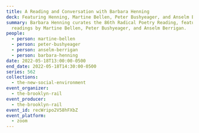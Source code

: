 ```yaml
---
title: A Reading and Conversation with Barbara Henning
deck: Featuring Henning, Martine Bellen, Peter Bushyeager, and Anselm Berrigan
summary: Barbara Henning curates the 86th Radical Poetry Reading, featuring
  readings by Martine Bellen, Peter Bushyeager, and Anselm Berrigan.
people:
  - person: martine-bellen
  - person: peter-bushyeager
  - person: anselm-berrigan
  - person: barbara-henning
date: 2022-05-18T13:00:00-0500
end_date: 2022-05-18T14:30:00-0500
series: 562
collections:
  - the-new-social-environment
event_organizer:
  - the-brooklyn-rail
event_producer:
  - the-brooklyn-rail
event_id: recWripo2V58hFXbZ
event_platform:
  - zoom
---
```

